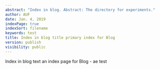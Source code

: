 ```yaml
---
abstract: "Index in blog. Abstract: The directory for experiments."
author: AUF
date: Jan. 4, 2019
indexPage: true
indexSort: filename
keywords: test
title: Index in blog title primary index for Blog
version: publish
visibility: public
---
```

Index in blog text an index page for Blog - ae test